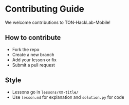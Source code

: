 # Contributing Guide

We welcome contributions to TON-HackLab-Mobile!

## How to contribute
- Fork the repo
- Create a new branch
- Add your lesson or fix
- Submit a pull request

## Style
- Lessons go in `lessons/XX-title/`
- Use `lesson.md` for explanation and `solution.py` for code
